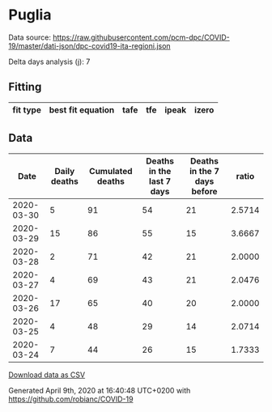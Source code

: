 # Puglia

Data source: https://raw.githubusercontent.com/pcm-dpc/COVID-19/master/dati-json/dpc-covid19-ita-regioni.json

Delta days analysis (j): 7

## Fitting 
|fit type|best fit equation|tafe|tfe|ipeak|izero|
|-------|-----|--------|------|---|---|

## Data
|Date|Daily deaths|Cumulated deaths|Deaths in the last 7 days|Deaths in the 7 days before|ratio|
|----|----------|-----------|-------|--------------------|-----|
|2020-03-30|5|91|54|21|2.5714|
|2020-03-29|15|86|55|15|3.6667|
|2020-03-28|2|71|42|21|2.0000|
|2020-03-27|4|69|43|21|2.0476|
|2020-03-26|17|65|40|20|2.0000|
|2020-03-25|4|48|29|14|2.0714|
|2020-03-24|7|44|26|15|1.7333|

[Download data as CSV](COVID-19_puglia_j7_2020-03-30.csv)

Generated April 9th, 2020 at 16:40:48 UTC+0200 with https://github.com/robianc/COVID-19
